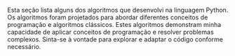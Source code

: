 Esta seção lista alguns dos algoritmos que desenvolvi na linguagem Python. Os algoritmos foram projetados para abordar diferentes conceitos de programação e algoritmos clássicos. Estes algoritmos demonstram minha capacidade de aplicar conceitos de programação e resolver problemas complexos. Sinta-se à vontade para explorar e adaptar o código conforme necessário.
